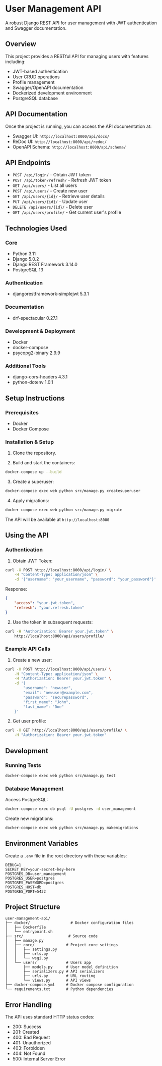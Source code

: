 # User Management API

A robust Django REST API for user management with JWT authentication and Swagger documentation.

## Overview

This project provides a RESTful API for managing users with features including:
- JWT-based authentication
- User CRUD operations
- Profile management
- Swagger/OpenAPI documentation
- Dockerized development environment
- PostgreSQL database

## API Documentation

Once the project is running, you can access the API documentation at:
- Swagger UI: `http://localhost:8000/api/docs/`
- ReDoc UI: `http://localhost:8000/api/redoc/`
- OpenAPI Schema: `http://localhost:8000/api/schema/`

## API Endpoints

- `POST /api/login/` - Obtain JWT token
- `POST /api/token/refresh/` - Refresh JWT token
- `GET /api/users/` - List all users
- `POST /api/users/` - Create new user
- `GET /api/users/{id}/` - Retrieve user details
- `PUT /api/users/{id}/` - Update user
- `DELETE /api/users/{id}/` - Delete user
- `GET /api/users/profile/` - Get current user's profile

## Technologies Used

### Core
- Python 3.11
- Django 5.0.2
- Django REST Framework 3.14.0
- PostgreSQL 13

### Authentication
- djangorestframework-simplejwt 5.3.1

### Documentation
- drf-spectacular 0.27.1

### Development & Deployment
- Docker
- docker-compose
- psycopg2-binary 2.9.9

### Additional Tools
- django-cors-headers 4.3.1
- python-dotenv 1.0.1

## Setup Instructions

### Prerequisites
- Docker
- Docker Compose

### Installation & Setup

1. Clone the repository.

2. Build and start the containers:
```bash
docker-compose up --build
```

3. Create a superuser:
```bash
docker-compose exec web python src/manage.py createsuperuser
```

4. Apply migrations:
```bash
docker-compose exec web python src/manage.py migrate
```

The API will be available at `http://localhost:8000`

## Using the API

### Authentication

1. Obtain JWT Token:
```bash
curl -X POST http://localhost:8000/api/login/ \
    -H "Content-Type: application/json" \
    -d '{"username": "your_username", "password": "your_password"}'
```

Response:
```json
{
    "access": "your.jwt.token",
    "refresh": "your.refresh.token"
}
```

2. Use the token in subsequent requests:
```bash
curl -H "Authorization: Bearer your.jwt.token" \
    http://localhost:8000/api/users/profile/
```

### Example API Calls

1. Create a new user:
```bash
curl -X POST http://localhost:8000/api/users/ \
    -H "Content-Type: application/json" \
    -H "Authorization: Bearer your.jwt.token" \
    -d '{
        "username": "newuser",
        "email": "newuser@example.com",
        "password": "securepassword",
        "first_name": "John",
        "last_name": "Doe"
    }'
```

2. Get user profile:
```bash
curl -X GET http://localhost:8000/api/users/profile/ \
    -H "Authorization: Bearer your.jwt.token"
```

## Development

### Running Tests
```bash
docker-compose exec web python src/manage.py test
```

### Database Management

Access PostgreSQL:
```bash
docker-compose exec db psql -U postgres -d user_management
```

Create new migrations:
```bash
docker-compose exec web python src/manage.py makemigrations
```

## Environment Variables

Create a `.env` file in the root directory with these variables:
```env
DEBUG=1
SECRET_KEY=your-secret-key-here
POSTGRES_DB=user_management
POSTGRES_USER=postgres
POSTGRES_PASSWORD=postgres
POSTGRES_HOST=db
POSTGRES_PORT=5432
```

## Project Structure
```
user-management-api/
├── docker/                  # Docker configuration files
│   ├── Dockerfile
│   └── entrypoint.sh
├── src/                    # Source code
│   ├── manage.py
│   ├── core/              # Project core settings
│   │   ├── settings.py
│   │   ├── urls.py
│   │   └── wsgi.py
│   └── users/             # Users app
│       ├── models.py      # User model definition
│       ├── serializers.py # API serializers
│       ├── urls.py        # URL routing
│       └── views.py       # API views
├── docker-compose.yml     # Docker compose configuration
└── requirements.txt       # Python dependencies
```

## Error Handling

The API uses standard HTTP status codes:
- 200: Success
- 201: Created
- 400: Bad Request
- 401: Unauthorized
- 403: Forbidden
- 404: Not Found
- 500: Internal Server Error
